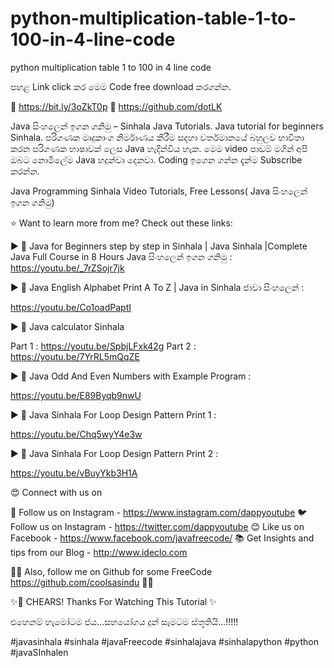 # python-multiplication-table-1-to-100-in-4-line-code
python multiplication table 1 to 100 in 4 line code


 පහළ Link click කර මෙම Code free download කරගන්න.

🎁  https://bit.ly/3oZkT0p
📝 https://github.com/dotLK

Java සිංහලෙන් ඉගන ගනිමු – Sinhala Java Tutorials. Java tutorial for beginners Sinhala. පරිගණක මෘදුකාංග නිර්මාණය කීරීම සදහා වර්තමානයේ බහුලව භාවිතා කරන පරිගණක භාෂාවක් ලෙස Java හැදින්විය හැක. මෙම  video පාඩම් මගින් අපි ඔබට නොමිලේම  Java හදුන්වා දෙනවා. Coding ඉගෙන ගන්න දැන්ම Subscribe කරන්න.

Java Programming Sinhala Video Tutorials, Free Lessons( Java සිංහලෙන් ඉගන ගනිමු)


⭐️ Want to learn more from me? Check out these links:

►  🔵 Java for Beginners step by step in Sinhala | Java Sinhala |Complete Java Full Course in 8 Hours Java සිංහලෙන් ඉගන ගනිමු :
 https://youtu.be/_7rZSojr7jk
   
►  🔴  Java English Alphabet  Print A To Z  | Java in Sinhala ජාවා සිංහලෙන්  : 

https://youtu.be/Co1oadPaptI

►  🔵  Java calculator Sinhala 

Part 1 : https://youtu.be/SpbjLFxk42g    Part 2 : https://youtu.be/7YrRL5mQqZE

►  🔴   Java Odd And Even Numbers with Example Program :

https://youtu.be/E89Byqb9nwU
 
►  🔵  Java Sinhala For Loop Design Pattern Print 1 :

https://youtu.be/Chq5wyY4e3w

►  🔴   Java Sinhala For Loop Design Pattern Print 2 :

https://youtu.be/vBuyYkb3H1A
 

😍 Connect with us on 

   📸  Follow us on Instagram -  https://www.instagram.com/dappyoutube
   🐦  Follow us on Instagram - https://twitter.com/dappyoutube
   😊  Like us on Facebook -  https://www.facebook.com/javafreecode/
   📚   Get Insights and tips from our Blog -  http://www.ideclo.com
   

✌🏽 Also, follow me on Github for some FreeCode https://github.com/coolsasindu ✌🏽


✨🥤 CHEARS!  Thanks For Watching This Tutorial  ✨

එහෙනම් හැමෝටම ජය...සහයෝගය දුන් සැමටම ස්තූතියි...!!!!!

#javasinhala #sinhala #javaFreecode #sinhalajava #sinhalapython #python #javaSInhalen 





